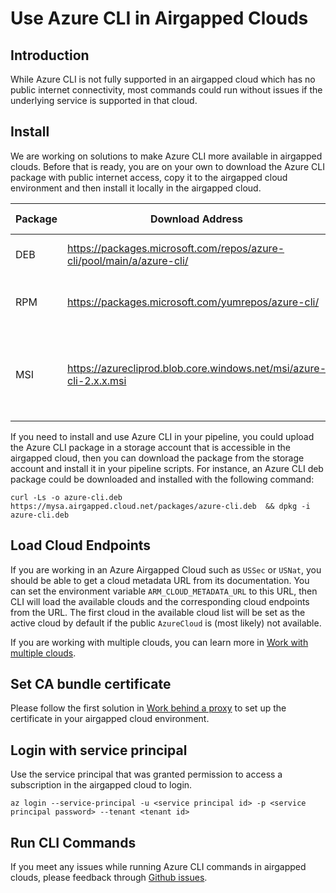 # Use Azure CLI in Airgapped Clouds

## Introduction
While Azure CLI is not fully supported in an airgapped cloud which has no public internet connectivity, most commands could run without issues if the underlying service is supported in that cloud.

## Install
We are working on solutions to make Azure CLI more available in airgapped clouds. Before that is ready, you are on your own to download the Azure CLI package with public internet access, copy it to the airgapped cloud environment and then install it locally in the airgapped cloud.

Package | Download Address | Install Command
--- | --- | ---
DEB | https://packages.microsoft.com/repos/azure-cli/pool/main/a/azure-cli/ | dpkg -i azure-cli_*.deb
RPM | https://packages.microsoft.com/yumrepos/azure-cli/ | rpm -ivh --nodeps azure-cli-*.rpm
MSI | https://azurecliprod.blob.core.windows.net/msi/azure-cli-2.x.x.msi | Start-Process msiexec.exe -Wait -ArgumentList '/I azure-cli-2.x.x.msi'  

If you need to install and use Azure CLI in your pipeline, you could upload the Azure CLI package in a storage account that is accessible in the airgapped cloud, then you can download the package from the storage account and install it in your pipeline scripts. For instance, an Azure CLI deb package could be downloaded and installed with the following command:
```
curl -Ls -o azure-cli.deb https://mysa.airgapped.cloud.net/packages/azure-cli.deb  && dpkg -i azure-cli.deb
```


## Load Cloud Endpoints
If you are working in an Azure Airgapped Cloud such as `USSec` or `USNat`, you should be able to get a cloud metadata URL from its documentation. You can set the environment variable `ARM_CLOUD_METADATA_URL` to this URL, then CLI will load the available clouds and the corresponding cloud endpoints from the URL. The first cloud in the available cloud list will be set as the active cloud by default if the public `AzureCloud` is (most likely) not available.

If you are working with multiple clouds, you can learn more in [Work with multiple clouds](https://docs.microsoft.com/cli/azure/manage-clouds-azure-cli?view=azure-cli-latest).

## Set CA bundle certificate
Please follow the first solution in [Work behind a proxy](https://docs.microsoft.com/cli/azure/use-cli-effectively?view=azure-cli-latest#work-behind-a-proxy) to set up the certificate in your airgapped cloud environment.

## Login with service principal
Use the service principal that was granted permission to access a subscription in the airgapped cloud to login.
```
az login --service-principal -u <service principal id> -p <service principal password> --tenant <tenant id>
```

## Run CLI Commands
If you meet any issues while running Azure CLI commands in airgapped clouds, please feedback through [Github issues](https://github.com/Azure/azure-cli/issues/new?assignees=&labels=&template=Bug_report.md&title=).
